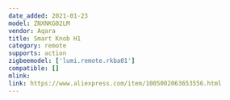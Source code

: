 ```yaml
---
date_added: 2021-01-23
model: ZNXNKG02LM
vendor: Aqara
title: Smart Knob H1
category: remote
supports: action
zigbeemodel: ['lumi.remote.rkba01']
compatible: []
mlink: 
link: https://www.aliexpress.com/item/1005002063653556.html
---
```

